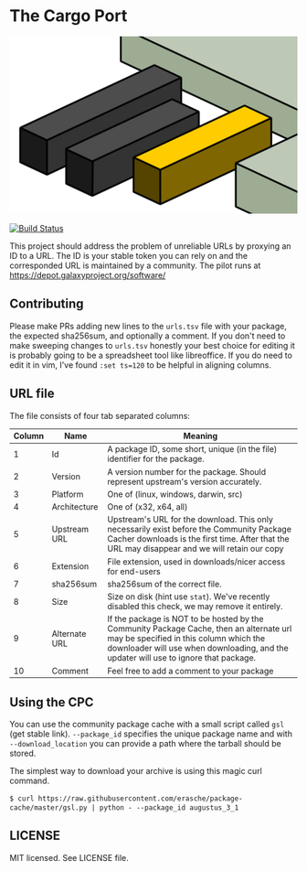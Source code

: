 # The Cargo Port

![Cargo-Port-Logo](media/cpc-plain-small.png)

[![Build Status](https://travis-ci.org/erasche/community-package-cache.svg)](https://travis-ci.org/erasche/community-package-cache)

This project should address the problem of unreliable URLs by proxying an ID to
a URL. The ID is your stable token you can rely on and the corresponded URL is
maintained by a community.
The pilot runs at https://depot.galaxyproject.org/software/

## Contributing

Please make PRs adding new lines to the `urls.tsv` file with your package, the
expected sha256sum, and optionally a comment. If you don't need to make
sweeping changes to `urls.tsv` honestly your best choice for editing it is
probably going to be a spreadsheet tool like libreoffice. If you do need to
edit it in vim, I've found `:set ts=120` to be helpful in aligning columns.

## URL file

The file consists of four tab separated columns:

Column | Name          | Meaning
------ | ------------- | --------
1      | Id            | A package ID, some short, unique (in the file) identifier for the package.
2      | Version       | A version number for the package. Should represent upstream's version accurately.
3      | Platform      | One of (linux, windows, darwin, src)
4      | Architecture  | One of (x32, x64, all)
5      | Upstream URL  | Upstream's URL for the download. This only necessarily exist before the Community Package Cacher downloads is the first time. After that the URL may disappear and we will retain our copy
6      | Extension     | File extension, used in downloads/nicer access for end-users
7      | sha256sum     | sha256sum of the correct file.
8      | Size          | Size on disk (hint use `stat`). We've recently disabled this check, we may remove it entirely.
9      | Alternate URL | If the package is NOT to be hosted by the Community Package Cache, then an alternate url may be specified in this column which the downloader will use when downloading, and the updater will use to ignore that package.
10     | Comment       | Feel free to add a comment to your package

## Using the CPC

You can use the community package cache with a small script called `gsl` (get stable link).
`--package_id` specifies the unique package name and with `--download_location` you can provide a path where the tarball should be stored.

The simplest way to download your archive is using this magic curl command.

```console
$ curl https://raw.githubusercontent.com/erasche/package-cache/master/gsl.py | python - --package_id augustus_3_1
```

## LICENSE

MIT licensed. See LICENSE file.

